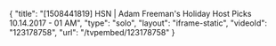 {
    "title": "[1508441819] HSN | Adam Freeman's Holiday Host Picks 10.14.2017 - 01 AM",
    "type": "solo",
    "layout": "iframe-static",
    "videoId": "123178758",
    "url": "\/tvpembed\/123178758"
}